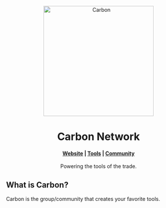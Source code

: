 <p align="center">
  <a href="https://carbondev.netlify.app/">
    <img alt="Carbon" src="https://raw.githubusercontent.com/Carbon-Dev-Network/.github/main/CarbonLogoBanner.png" width="300" />
  </a>
</p>
<h1 align="center">
  Carbon Network
</h1>

<h4 align="center">
  <a href="https://carbondev.netlify.app/">Website</a> |
  <a href="https://carbondev.netlify.app/#tools">Tools</a> |
  <a href="https://carbondev.netlify.app/#community">Community</a>
</h4>

<p align="center">
Powering the tools of the trade.
</p>

## What is Carbon?
Carbon is the group/community that creates your favorite tools.
